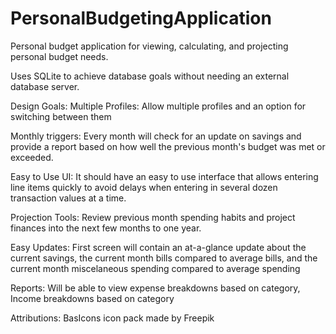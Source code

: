 # PersonalBudgetingApplication
Personal budget application for viewing, calculating, and projecting personal budget needs.

Uses SQLite to achieve database goals without needing an external database server.

Design Goals:
Multiple Profiles: Allow multiple profiles and an option for switching between them

Monthly triggers: Every month will check for an update on savings and provide a report based on how well the previous month's budget was met or exceeded.

Easy to Use UI: It should have an easy to use interface that allows entering line items quickly to avoid delays when entering in several dozen transaction values at a time.

Projection Tools: Review previous month spending habits and project finances into the next few months to one year.

Easy Updates: First screen will contain an at-a-glance update about the current savings, the current month bills compared to average bills, and the current month miscelaneous spending compared to average spending

Reports: Will be able to view expense breakdowns based on category, Income breakdowns based on category

Attributions:
BasIcons icon pack made by Freepik
